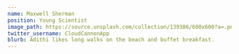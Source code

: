 ```yaml
---
name: Maxwell Sherman
position: Young Scientist
image_path: https://source.unsplash.com/collection/139386/600x600?a=.png
twitter_username: CloudCannonApp
blurb: Adithi likes long walks on the beach and buffet breakfast.
---
```

